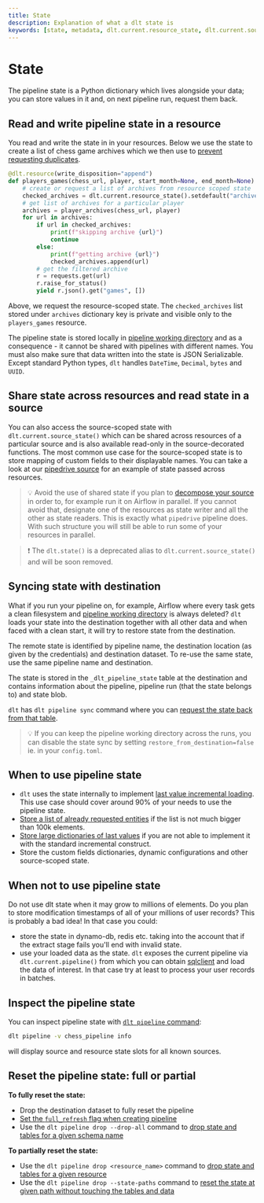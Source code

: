 ```yaml
---
title: State
description: Explanation of what a dlt state is
keywords: [state, metadata, dlt.current.resource_state, dlt.current.source_state]
---
```


# State
The pipeline state is a Python dictionary which lives alongside your data; you can store values in it and, on next pipeline run, request them back.

## Read and write pipeline state in a resource
You read and write the state in in your resources. Below we use the state to create a list of chess game archives which we then use to [prevent requesting duplicates](incremental-loading.md#advanced-state-usage-storing-a-list-of-processed-entities).
```python
@dlt.resource(write_disposition="append")
def players_games(chess_url, player, start_month=None, end_month=None):
    # create or request a list of archives from resource scoped state
    checked_archives = dlt.current.resource_state().setdefault("archives", [])
    # get list of archives for a particular player
    archives = player_archives(chess_url, player)
    for url in archives:
        if url in checked_archives:
            print(f"skipping archive {url}")
            continue
        else:
            print(f"getting archive {url}")
            checked_archives.append(url)
        # get the filtered archive
        r = requests.get(url)
        r.raise_for_status()
        yield r.json().get("games", [])
```
Above, we request the resource-scoped state. The `checked_archives` list stored under `archives` dictionary key is private and visible only to the `players_games` resource.

The pipeline state is stored locally in [pipeline working directory](pipeline.md#pipeline-working-directory) and as a consequence - it cannot be shared with pipelines with different names. You must also make sure that data written into the state is JSON Serializable. Except standard Python types, `dlt` handles `DateTime`, `Decimal`, `bytes` and `UUID`.

## Share state across resources and read state in a source
You can also access the source-scoped state with `dlt.current.source_state()` which can be shared across resources of a particular source and is also available read-only in the source-decorated functions. The most common use case for the source-scoped state is to store mapping of custom fields to their displayable names. You can take a look at our [pipedrive source](https://github.com/dlt-hub/pipelines/blob/master/pipelines/pipedrive/__init__.py#L118) for an example of state passed across resources.

> 💡 Avoid the use of shared state if you plan to [decompose your source](../running-in-production/orchestrators/choosing-an-orchestrator.md#source---resource-decomposition) in order to, for example run it on Airflow in parallel. If you cannot avoid that, designate one of the resources as state writer and all the other as state readers. This is exactly what `pipedrive` pipeline does. With such structure you will still be able to run some of your resources in parallel.

> ❗ The `dlt.state()` is a deprecated alias to `dlt.current.source_state()` and will be soon removed.

## Syncing state with destination
What if you run your pipeline on, for example, Airflow where every task gets a clean filesystem and [pipeline working directory](pipeline.md#pipeline-working-directory) is always deleted? `dlt` loads your state into the destination together with all other data and when faced with a clean start, it will try to restore state from the destination.

The remote state is identified by pipeline name, the destination location (as given by the credentials) and destination dataset. To re-use the same state, use the same pipeline name and destination.

The state is stored in the `_dlt_pipeline_state` table at the destination and contains information about the pipeline, pipeline run (that the state belongs to) and state blob.

`dlt` has `dlt pipeline sync` command where you can [request the state back from that table](../reference/command-line-interface.md#sync-pipeline-with-the-destination).

> 💡 If you can keep the pipeline working directory across the runs, you can disable the state sync by setting `restore_from_destination=false` ie. in your `config.toml`.

## When to use pipeline state
- `dlt` uses the state internally to implement [last value incremental loading](incremental-loading.md#incremental-loading-with-last-value). This use case should cover around 90% of your needs to use the pipeline state.
- [Store a list of already requested entities](incremental-loading.md#advanced-state-usage-storing-a-list-of-processed-entities) if the list is not much bigger than 100k elements.
- [Store large dictionaries of last values](incremental-loading.md#advanced-state-usage-tracking-the-last-value-for-all-search-terms-in-twitter-api) if you are not able to implement it with the standard incremental construct.
- Store the custom fields dictionaries, dynamic configurations and other source-scoped state.

## When not to use pipeline state
Do not use dlt state when it may grow to millions of elements. Do you plan to store modification timestamps of all of your millions of user records? This is probably a bad idea! In that case you could:
- store the state in dynamo-db, redis etc. taking into the account that if the extract stage fails you'll end with invalid state.
- use your loaded data as the state. `dlt` exposes the current pipeline via `dlt.current.pipeline()` from which you can obtain [sqlclient](../dlt-ecosystem/transformations/transforming-the-data.md#transforming-the-data-using-the-dlt-sql-client) and load the data of interest. In that case try at least to process your user records in batches.

## Inspect the pipeline state
You can inspect pipeline state with [`dlt pipeline` command](../reference/command-line-interface.md#dlt-pipeline):
```sh
dlt pipeline -v chess_pipeline info
```
will display source and resource state slots for all known sources.

## Reset the pipeline state: full or partial
**To fully reset the state:**
- Drop the destination dataset to fully reset the pipeline
- [Set the `full_refresh` flag when creating pipeline](pipeline.md#do-experiments-with-full-refresh)
- Use the `dlt pipeline drop --drop-all` command to [drop state and tables for a given schema name](../reference/command-line-interface.md#selectively-drop-tables-and-reset-state)

**To partially reset the state:**
- Use the `dlt pipeline drop <resource_name>` command to [drop state and tables for a given resource](../reference/command-line-interface.md#selectively-drop-tables-and-reset-state)
- Use the `dlt pipeline drop --state-paths` command to [reset the state at given path without touching the tables and data](../reference/command-line-interface.md#selectively-drop-tables-and-reset-state)
